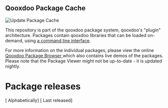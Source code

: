 ## Qooxdoo Package Cache

![Update Package Cache](https://github.com/qooxdoo/package-cache/workflows/Update%20Package%20Cache/badge.svg)

This repository is part of the qooxdoo package system,
qooxdoo's "plugin" architecture. Packages contain qooxdoo
libraries that can be loaded on-demand, using [a command line
interface](https://qooxdoo.org/documentation/#/development/cli/packages).

For more information on the individual packages, please view the online 
[Qooxdoo Package Browser ](https://qooxdoo.org/qxl.packagebrowser/) which also
contains live demos of the packages. Please note that the Package Viewer might not
be up-to-date - it is updated nightly. 

# Package releases

<div>[ <a onclick="create_table();">Alphabetically</a>] [ <a onclick="create_table(1);">Last released</a>]</div>
<div id="releases"></div>
<script defer="defer" type="application/javascript">
async function create_table(by_date=false) {
    let cache = await (await fetch("https://raw.githubusercontent.com/qooxdoo/package-cache/master/cache.json")).json();
    let html = [];
    html.push(`<div>Number of releases: ${cache.num_libraries}</div>`);
    html.push(`<table>`);
    html.push(`<thead><tr><td>Repository Name</td><td>Latest Version</td><td>Description</td></tr></thead>`);
    html.push(`<tbody>`);
    let releases_by_date = {};
    let releases_table = [];
    for (let repo of cache.repos.list) {
        let data = cache.repos.data[repo];
        let releases_list = data.releases.list;
        let latest_release = releases_list[releases_list.length-1] || "";
        if (latest_release && by_date) {
            let published_at = data.releases.data[latest_release].published_at;
            releases_by_date[published_at] = releases_table.length;
            releases_table.push(`<tr><td>${repo}</td><td>${latest_release} (${published_at})</td><td>${data.description}</td></tr>`);
        } else {
            releases_table.push(`<tr><td>${repo}</td><td>${latest_release}</td><td>${data.description}</td></tr>`);
        }
    }
    html.push( by_date 
        ? Object.keys(releases_by_date).sort().reverse().map(date => releases_table[releases_by_date[date]]).join("\n")
        : releases_table.join("\n")
    );
    html.push(`</tbody></table>`);
    document.getElementById("releases").innerHTML = html.join("\n");
}
create_table();
</script>
